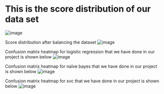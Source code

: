 # This is the score distribution of our data set
![image](https://github.com/user-attachments/assets/511bb5f5-c9c0-4a78-bd19-00bfd2dbcc9c)





Score distribution after balancing the dataset
![image](https://github.com/user-attachments/assets/581fd4d4-fa68-454e-88af-84b9407d4594)





Confusion matrix heatmap for logistic regression that we have done in our project is shown below
![image](https://github.com/user-attachments/assets/0614759d-2146-4992-ae7f-e5ed266230b9)





Confusion matrix heatmap for naïve bayes that we have done in our project is shown below
![image](https://github.com/user-attachments/assets/715ee9a6-1e11-4aa7-93a4-b63cb68b6aea)





Confusion matrix heatmap for svc that we have done in our project is shown below
![image](https://github.com/user-attachments/assets/3414f6d9-3bc5-405d-9203-4e07ec9e0a0d)










